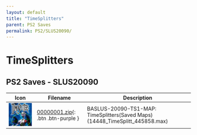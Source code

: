 ```yaml
---
layout: default
title: "TimeSplitters"
parent: PS2 Saves
permalink: PS2/SLUS20090/
---
```

# TimeSplitters

## PS2 Saves - SLUS20090

| Icon | Filename | Description |
|------|----------|-------------|
| ![TimeSplitters](icon0.png) | [00000001.zip](00000001.zip){: .btn .btn-purple } | BASLUS-20090-TS1-MAP: TimeSplitters(Saved Maps) (14448_TimeSplitt_445858.max) |
